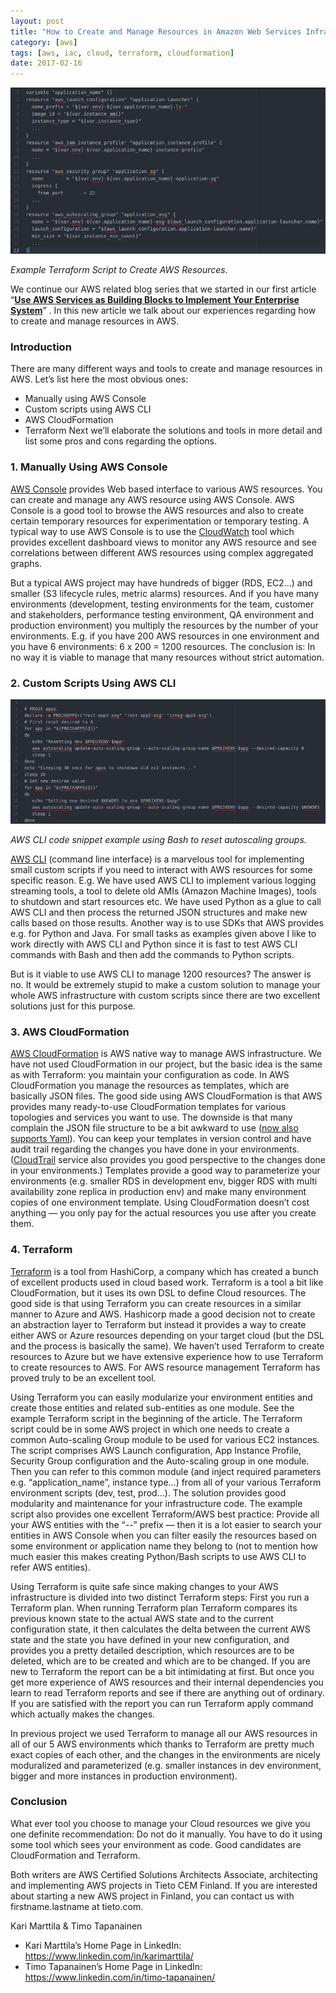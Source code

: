 ```yaml
---
layout: post
title: "How to Create and Manage Resources in Amazon Web Services Infrastructure?"
category: [aws]
tags: [aws, iac, cloud, terraform, cloudformation]
date: 2017-02-16
---
```


![](/img/2017-02-16-how-to-create-and-manage-resources-in-amazon-web-services-infrastructure_img_1.png)

*Example Terraform Script to Create AWS Resources.*

We continue our AWS related blog series that we started in our first article “[**Use AWS Services as Building Blocks to Implement Your Enterprise System**](https://medium.com/tieto-developers/use-aws-services-as-building-blocks-to-implement-your-enterprise-system-598676a0ee49#.86dk7lu31)” . In this new article we talk about our experiences regarding how to create and manage resources in AWS.

### Introduction

There are many different ways and tools to create and manage resources in AWS. Let’s list here the most obvious ones:

* Manually using AWS Console
* Custom scripts using AWS CLI
* AWS CloudFormation
* Terraform
Next we’ll elaborate the solutions and tools in more detail and list some pros and cons regarding the options.

### 1. Manually Using AWS Console

[AWS Console](https://aws.amazon.com/console/) provides Web based interface to various AWS resources. You can create and manage any AWS resource using AWS Console. AWS Console is a good tool to browse the AWS resources and also to create certain temporary resources for experimentation or temporary testing. A typical way to use AWS Console is to use the [CloudWatch](https://aws.amazon.com/cloudwatch/) tool which provides excellent dashboard views to monitor any AWS resource and see correlations between different AWS resources using complex aggregated graphs.

But a typical AWS project may have hundreds of bigger (RDS, EC2…) and smaller (S3 lifecycle rules, metric alarms) resources. And if you have many environments (development, testing environments for the team, customer and stakeholders, performance testing environment, QA environment and production environment) you multiply the resources by the number of your environments. E.g. if you have 200 AWS resources in one environment and you have 6 environments: 6 x 200 = 1200 resources. The conclusion is: In no way it is viable to manage that many resources without strict automation.

### 2. Custom Scripts Using AWS CLI

![](/img/2017-02-16-how-to-create-and-manage-resources-in-amazon-web-services-infrastructure_img_2.png)

*AWS CLI code snippet example using Bash to reset autoscaling groups.*

[AWS CLI](https://aws.amazon.com/cli/) (command line interface) is a marvelous tool for implementing small custom scripts if you need to interact with AWS resources for some specific reason. E.g. We have used AWS CLI to implement various logging streaming tools, a tool to delete old AMIs (Amazon Machine Images), tools to shutdown and start resources etc. We have used Python as a glue to call AWS CLI and then process the returned JSON structures and make new calls based on those results. Another way is to use SDKs that AWS provides e.g. for Python and Java. For small tasks as examples given above I like to work directly with AWS CLI and Python since it is fast to test AWS CLI commands with Bash and then add the commands to Python scripts.

But is it viable to use AWS CLI to manage 1200 resources? The answer is no. It would be extremely stupid to make a custom solution to manage your whole AWS infrastructure with custom scripts since there are two excellent solutions just for this purpose.

### 3. AWS CloudFormation

[AWS CloudFormation](https://aws.amazon.com/cloudformation/) is AWS native way to manage AWS infrastructure. We have not used CloudFormation in our project, but the basic idea is the same as with Terraform: you maintain your configuration as code. In AWS CloudFormation you manage the resources as templates, which are basically JSON files. The good side using AWS CloudFormation is that AWS provides many ready-to-use CloudFormation templates for various topologies and services you want to use. The downside is that many complain the JSON file structure to be a bit awkward to use ([now also supports Yaml](https://aws.amazon.com/about-aws/whats-new/2016/09/aws-cloudformation-introduces-yaml-template-support-and-cross-stack-references/)). You can keep your templates in version control and have audit trail regarding the changes you have done in your environments. ([CloudTrail](https://aws.amazon.com/cloudtrail/) service also provides you good perspective to the changes done in your environments.) Templates provide a good way to parameterize your environments (e.g. smaller RDS in development env, bigger RDS with multi availability zone replica in production env) and make many environment copies of one environment template. Using CloudFormation doesn’t cost anything — you only pay for the actual resources you use after you create them.

### 4. Terraform

[Terraform](https://www.terraform.io) is a tool from HashiCorp, a company which has created a bunch of excellent products used in cloud based work. Terraform is a tool a bit like CloudFormation, but it uses its own DSL to define Cloud resources. The good side is that using Terraform you can create resources in a similar manner to Azure and AWS. Hashicorp made a good decision not to create an abstraction layer to Terraform but instead it provides a way to create either AWS or Azure resources depending on your target cloud (but the DSL and the process is basically the same). We haven’t used Terraform to create resources to Azure but we have extensive experience how to use Terraform to create resources to AWS. For AWS resource management Terraform has proved truly to be an excellent tool.

Using Terraform you can easily modularize your environment entities and create those entities and related sub-entities as one module. See the example Terraform script in the beginning of the article. The Terraform script could be in some AWS project in which one needs to create a common Auto-scaling Group module to be used for various EC2 instances. The script comprises AWS Launch configuration, App Instance Profile, Security Group configuration and the Auto-scaling group in one module. Then you can refer to this common module (and inject required parameters e.g. “application\_name”, instance type…) from all of your various Terraform environment scripts (dev, test, prod…). The solution provides good modularity and maintenance for your infrastructure code. The example script also provides one excellent Terraform/AWS best practice: Provide all your AWS entities with the “<environment>-<application>-” prefix — then it is a lot easier to search your entities in AWS Console when you can filter easily the resources based on some environment or application name they belong to (not to mention how much easier this makes creating Python/Bash scripts to use AWS CLI to refer AWS entities).

Using Terraform is quite safe since making changes to your AWS infrastructure is divided into two distinct Terraform steps: First you run a Terraform plan. When running Terraform plan Terraform compares its previous known state to the actual AWS state and to the current configuration state, it then calculates the delta between the current AWS state and the state you have defined in your new configuration, and provides you a pretty detailed description, which resources are to be deleted, which are to be created and which are to be changed. If you are new to Terraform the report can be a bit intimidating at first. But once you get more experience of AWS resources and their internal dependencies you learn to read Terraform reports and see if there are anything out of ordinary. If you are satisfied with the report you can run Terraform apply command which actually makes the changes.

In previous project we used Terraform to manage all our AWS resources in all of our 5 AWS environments which thanks to Terraform are pretty much exact copies of each other, and the changes in the environments are nicely moduralized and parameterized (e.g. smaller instances in dev environment, bigger and more instances in production environment).

### Conclusion

What ever tool you choose to manage your Cloud resources we give you one definite recommendation: Do not do it manually. You have to do it using some tool which sees your environment as code. Good candidates are CloudFormation and Terraform.

Both writers are AWS Certified Solutions Architects Associate, architecting and implementing AWS projects in Tieto CEM Finland. If you are interested about starting a new AWS project in Finland, you can contact us with firstname.lastname at tieto.com.

Kari Marttila & Timo Tapanainen

* Kari Marttila’s Home Page in LinkedIn: <https://www.linkedin.com/in/karimarttila/>
* Timo Tapanainen’s Home Page in LinkedIn: <https://www.linkedin.com/in/timo-tapanainen/>
  
